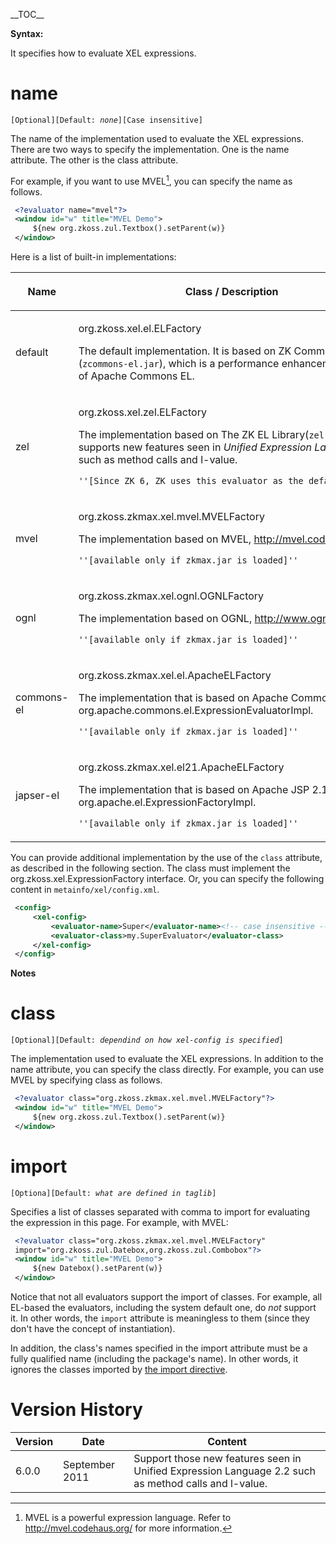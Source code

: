 \_\_TOC\_\_

**Syntax:**

<?evaluator [name="..."] [class="..."] [import="..."]?>

It specifies how to evaluate XEL expressions.

# name

`[Optional][Default: `*`none`*`][Case insensitive]`

The name of the implementation used to evaluate the XEL expressions.
There are two ways to specify the implementation. One is the name
attribute. The other is the class attribute.

For example, if you want to use MVEL[^1], you can specify the name as
follows.

``` xml
 <?evaluator name="mvel"?>
 <window id="w" title="MVEL Demo">
     ${new org.zkoss.zul.Textbox().setParent(w)}
 </window>
```

Here is a list of built-in implementations:

<table>
<thead>
<tr class="header">
<th><center>
<p>Name</p>
</center></th>
<th><center>
<p>Class / Description</p>
</center></th>
</tr>
</thead>
<tbody>
<tr class="odd">
<td><p>default</p></td>
<td><p>org.zkoss.xel.el.ELFactory</p>
<p>The default implementation. It is based on ZK Commons EL
(<code>zcommons-el.jar</code>), which is a performance enhancement
version of Apache Commons EL.</p></td>
</tr>
<tr class="even">
<td><p>zel</p></td>
<td><p>org.zkoss.xel.zel.ELFactory</p>
<p>The implementation based on The ZK EL Library(<code>zel.jar</code>),
which supports new features seen in <i>Unified Expression Language
2.2</i> such as method calls and l-value.</p>
<div class="sourceCode" id="cb1"><pre
class="sourceCode xml"><code class="sourceCode xml"><span id="cb1-1"><a href="#cb1-1" aria-hidden="true" tabindex="-1"></a>&#39;&#39;[Since ZK 6, ZK uses this evaluator as the default one.]&#39;&#39;</span></code></pre></div></td>
</tr>
<tr class="odd">
<td><p>mvel</p></td>
<td><p>org.zkoss.zkmax.xel.mvel.MVELFactory</p>
<p>The implementation based on MVEL, <a
href="http://mvel.codehaus.org">http://mvel.codehaus.org</a>.</p>
<div class="sourceCode" id="cb2"><pre
class="sourceCode xml"><code class="sourceCode xml"><span id="cb2-1"><a href="#cb2-1" aria-hidden="true" tabindex="-1"></a>&#39;&#39;[available only if zkmax.jar is loaded]&#39;&#39;</span></code></pre></div></td>
</tr>
<tr class="even">
<td><p>ognl</p></td>
<td><p>org.zkoss.zkmax.xel.ognl.OGNLFactory</p>
<p>The implementation based on OGNL, <a
href="http://www.ognl.org/"><span>http://www.ognl.org</span></a>.</p>
<div class="sourceCode" id="cb3"><pre
class="sourceCode xml"><code class="sourceCode xml"><span id="cb3-1"><a href="#cb3-1" aria-hidden="true" tabindex="-1"></a>&#39;&#39;[available only if zkmax.jar is loaded]&#39;&#39;</span></code></pre></div></td>
</tr>
<tr class="odd">
<td><p>commons-el</p></td>
<td><p>org.zkoss.zkmax.xel.el.ApacheELFactory</p>
<p>The implementation that is based on Apache Commons EL,
org.apache.commons.el.ExpressionEvaluatorImpl.</p>
<div class="sourceCode" id="cb4"><pre
class="sourceCode xml"><code class="sourceCode xml"><span id="cb4-1"><a href="#cb4-1" aria-hidden="true" tabindex="-1"></a>&#39;&#39;[available only if zkmax.jar is loaded]&#39;&#39;</span></code></pre></div></td>
</tr>
<tr class="even">
<td><p>japser-el</p></td>
<td><p>org.zkoss.zkmax.xel.el21.ApacheELFactory</p>
<p>The implementation that is based on Apache JSP 2.1 EL,
org.apache.el.ExpressionFactoryImpl.</p>
<div class="sourceCode" id="cb5"><pre
class="sourceCode xml"><code class="sourceCode xml"><span id="cb5-1"><a href="#cb5-1" aria-hidden="true" tabindex="-1"></a>&#39;&#39;[available only if zkmax.jar is loaded]&#39;&#39;</span></code></pre></div></td>
</tr>
</tbody>
</table>

You can provide additional implementation by the use of the `class`
attribute, as described in the following section. The class must
implement the
<javadoc type="interface">org.zkoss.xel.ExpressionFactory</javadoc>
interface. Or, you can specify the following content in
`metainfo/xel/config.xml`.

``` xml
 <config>
     <xel-config>
         <evaluator-name>Super</evaluator-name><!-- case insensitive -->
         <evaluator-class>my.SuperEvaluator</evaluator-class>
     </xel-config>
 </config>
```

**Notes**

<references/>

# class

`[Optional][Default: `*`dependind on how xel-config is specified`*`]`

The implementation used to evaluate the XEL expressions. In addition to
the name attribute, you can specify the class directly. For example, you
can use MVEL by specifying class as follows.

``` xml
 <?evaluator class="org.zkoss.zkmax.xel.mvel.MVELFactory"?>
 <window id="w" title="MVEL Demo">
     ${new org.zkoss.zul.Textbox().setParent(w)}
 </window>
```

# import

`[Optiona][Default: `*`what are defined in taglib`*`]`

Specifies a list of classes separated with comma to import for
evaluating the expression in this page. For example, with MVEL:

``` xml
 <?evaluator class="org.zkoss.zkmax.xel.mvel.MVELFactory"
 import="org.zkoss.zul.Datebox,org.zkoss.zul.Combobox"?>
 <window id="w" title="MVEL Demo">
     ${new Datebox().setParent(w)}
 </window>
```

Notice that not all evaluators support the import of classes. For
example, all EL-based the evaluators, including the system default one,
do *not* support it. In other words, the `import` attribute is
meaningless to them (since they don't have the concept of
instantiation).

In addition, the class's names specified in the import attribute must be
a fully qualified name (including the package's name). In other words,
it ignores the classes imported by [the import
directive](ZUML_Reference/ZUML/Processing_Instructions/import).

# Version History

| Version | Date           | Content                                                                                              |
|---------|----------------|------------------------------------------------------------------------------------------------------|
| 6.0.0   | September 2011 | Support those new features seen in Unified Expression Language 2.2 such as method calls and l-value. |

[^1]: MVEL is a powerful expression language. Refer to
    [<http://mvel.codehaus.org/>](http://mvel.codehaus.org/) for more
    information.
